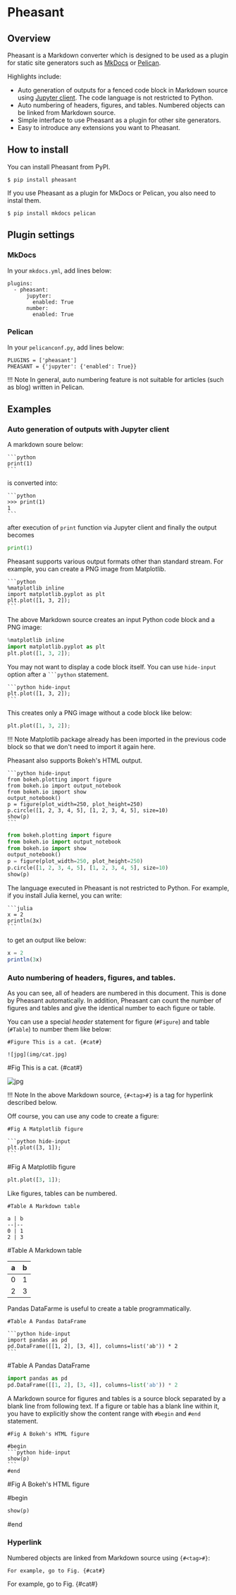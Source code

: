 # Pheasant

## Overview

Pheasant is a Markdown converter which is designed to be used as a plugin for static site generators such as [MkDocs](http://www.mkdocs.org/) or [Pelican](http://docs.getpelican.com/en/stable/).

Highlights include:

+ Auto generation of outputs for a fenced code block in Markdown source using [Jupyter client](https://jupyter-client.readthedocs.io/en/stable/). The code language is not restricted to Python.
+ Auto numbering of headers, figures, and tables. Numbered objects can be linked from Markdown source.
+ Simple interface to use Pheasant as a plugin for other site generators.
+ Easy to introduce any extensions you want to Pheasant.


## How to install

You can install Pheasant from PyPI.

~~~
$ pip install pheasant
~~~

If you use Pheasant as a plugin for MkDocs or Pelican, you also need to instal them.

~~~
$ pip install mkdocs pelican
~~~

## Plugin settings

### MkDocs

In your `mkdocs.yml`, add lines below:

~~~
plugins:
  - pheasant:
      jupyter:
        enabled: True
      number:
        enabled: True
~~~

### Pelican

In your `pelicanconf.py`, add lines below:

~~~
PLUGINS = ['pheasant']
PHEASANT = {'jupyter': {'enabled': True}}
~~~

!!! Note
    In general, auto numbering feature is not suitable for articles (such as blog) written in Pelican.

## Examples

### Auto generation of outputs with Jupyter client

A markdown soure below:

~~~
```python
print(1)
```
~~~

is converted into:

~~~
```python
>>> print(1)
1
```
~~~

after execution of `print` function via Jupyter client and finally the output becomes

```python
print(1)
```

Pheasant supports various output formats other than standard stream. For example, you can create a PNG image from Matplotlib.

~~~
```python
%matplotlib inline
import matplotlib.pyplot as plt
plt.plot([1, 3, 2]);
```
~~~

The above Markdown source creates an input Python code block and a PNG image:

```python
%matplotlib inline
import matplotlib.pyplot as plt
plt.plot([1, 3, 2]);
```

You may not want to display a code block itself. You can use `hide-input` option after a ```` ```python ```` statement.

~~~
```python hide-input
plt.plot([1, 3, 2]);
```
~~~

This creates only a PNG image without a code block like below:

```python hide-input
plt.plot([1, 3, 2]);
```

!!! Note
    Matplotlib package already has been imported in the previous code block so that we don't need to import it again here.

Pheasant also supports Bokeh's HTML output.

~~~
```python hide-input
from bokeh.plotting import figure
from bokeh.io import output_notebook
from bokeh.io import show
output_notebook()
p = figure(plot_width=250, plot_height=250)
p.circle([1, 2, 3, 4, 5], [1, 2, 3, 4, 5], size=10)
show(p)
```
~~~

```python hide-input
from bokeh.plotting import figure
from bokeh.io import output_notebook
from bokeh.io import show
output_notebook()
p = figure(plot_width=250, plot_height=250)
p.circle([1, 2, 3, 4, 5], [1, 2, 3, 4, 5], size=10)
show(p)
```

The language executed in Pheasant is not restricted to Python. For example,
if you install Julia kernel, you can write:

~~~
```julia
x = 2
println(3x)
```
~~~

to get an output like below:


```julia
x = 2
println(3x)
```

### Auto numbering of headers, figures, and tables.

As you can see, all of headers are numbered in this document. This is done by Pheasant automatically. In addition, Pheasant can count the number of figures and tables and give the identical number to each figure or table.

You can use a special *header* statement for figure (`#Figure`) and table (`#Table`) to number them like below:

~~~
#Figure This is a cat. {#cat#}

![jpg](img/cat.jpg)
~~~

#Fig This is a cat. {#cat#}

![jpg](img/cat.jpg)

!!! Note
    In the above Markdown source, `{#<tag>#}` is a tag for hyperlink described below.

Off course, you can use any code to create a figure:

~~~
#Fig A Matplotlib figure

```python hide-input
plt.plot([3, 1]);
```
~~~

#Fig A Matplotlib figure

```python hide-input
plt.plot([3, 1]);
```

Like figures, tables can be numbered.

~~~
#Table A Markdown table

a | b
--|--
0 | 1
2 | 3
~~~

#Table A Markdown table

a | b
--|--
0 | 1
2 | 3

Pandas DataFarme is useful to create a table programmatically.

~~~
#Table A Pandas DataFrame

```python hide-input
import pandas as pd
pd.DataFrame([[1, 2], [3, 4]], columns=list('ab')) * 2
```
~~~


#Table A Pandas DataFrame

```python hide-input
import pandas as pd
pd.DataFrame([[1, 2], [3, 4]], columns=list('ab')) * 2
```

A Markdown source for figures and tables is a source block separated by a blank line from following text. If a figure or table has a blank line within it, you have to explicitly show the content range with `#begin` and `#end` statement.

~~~
#Fig A Bokeh's HTML figure

#begin
```python hide-input
show(p)
```
#end
~~~

#Fig A Bokeh's HTML figure

#begin
```python hide-input
show(p)
```
#end

### Hyperlink

Numbered objects are linked from Markdown source using `{#<tag>#}`:

~~~
For example, go to Fig. {#cat#}
~~~

For example, go to Fig. {#cat#}
